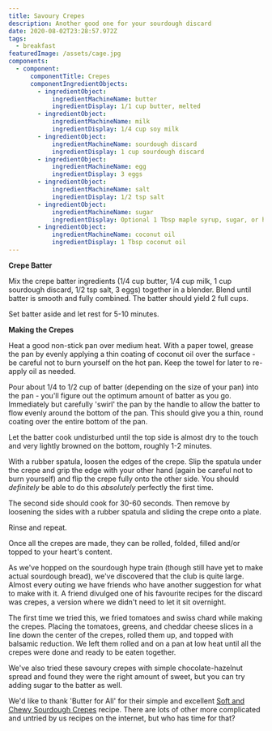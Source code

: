 ```yaml
---
title: Savoury Crepes
description: Another good one for your sourdough discard
date: 2020-08-02T23:28:57.972Z
tags:
  - breakfast
featuredImage: /assets/cage.jpg
components:
  - component:
      componentTitle: Crepes
      componentIngredientObjects:
        - ingredientObject:
            ingredientMachineName: butter
            ingredientDisplay: 1/1 cup butter, melted
        - ingredientObject:
            ingredientMachineName: milk
            ingredientDisplay: 1/4 cup soy milk
        - ingredientObject:
            ingredientMachineName: sourdough discard
            ingredientDisplay: 1 cup sourdough discard
        - ingredientObject:
            ingredientMachineName: egg
            ingredientDisplay: 3 eggs
        - ingredientObject:
            ingredientMachineName: salt
            ingredientDisplay: 1/2 tsp salt
        - ingredientObject:
            ingredientMachineName: sugar
            ingredientDisplay: Optional 1 Tbsp maple syrup, sugar, or honey (for sweet crepes)
        - ingredientObject:
            ingredientMachineName: coconut oil
            ingredientDisplay: 1 Tbsp coconut oil
---
```

**Crepe Batter** 

Mix the crepe batter ingredients (1/4 cup butter, 1/4 cup milk, 1 cup sourdough discard, 1/2 tsp salt, 3 eggs) together in a blender. Blend until batter is smooth and fully combined. The batter should yield 2 full cups. 

Set batter aside and let rest for 5-10 minutes. 

**Making the Crepes**

Heat a good non-stick pan over medium heat. With a paper towel, grease the pan by evenly applying a thin coating of coconut oil over the surface - be careful not to burn yourself on the hot pan. Keep the towel for later to re-apply oil as needed. 

Pour about 1/4 to 1/2 cup of batter (depending on the size of your pan) into the pan - you'll figure out the optimum amount of batter as you go. Immediately but carefully 'swirl' the pan by the handle to allow the batter to flow evenly around the bottom of the pan. This should give you a thin, round coating over the entire bottom of the pan. 

Let the batter cook undisturbed until the top side is almost dry to the touch and very lightly browned on the bottom, roughly 1-2 minutes. 

With a rubber spatula, loosen the edges of the crepe. Slip the spatula under the crepe and grip the edge with your other hand (again be careful not to burn yourself) and flip the crepe fully onto the other side. You should *definitely* be able to do this *absolutely* perfectly the first time. 

The second side should cook for 30-60 seconds. Then remove by loosening the sides with a rubber spatula and sliding the crepe onto a plate. 

Rinse and repeat. 

Once all the crepes are made, they can be rolled, folded, filled and/or topped to your heart's content. 



As we've hopped on the sourdough hype train (though still have yet to make actual sourdough bread), we've discovered that the club is quite large. Almost every outing we have friends who have another suggestion for what to make with it. A friend divulged one of his favourite recipes for the discard was crepes, a version where we didn't need to let it sit overnight. 

The first time we tried this, we fried tomatoes and swiss chard while making the crepes. Placing the tomatoes, greens, and cheddar cheese slices in a line down the center of the crepes, rolled them up, and topped with balsamic reduction. We left them rolled and on a pan at low heat until all the crepes were done and ready to be eaten together. 

We've also tried these savoury crepes with simple chocolate-hazelnut spread and found they were the right amount of sweet, but you can try adding sugar to the batter as well. 

We'd like to thank 'Butter for All' for their simple and excellent [Soft and Chewy Sourdough Crepes](https://www.butterforall.com/traditional-cooking-traditional-living/soft-and-chewy-sourdough-crepes/) recipe. There are lots of other more complicated and untried by us recipes on the internet, but who has time for that?